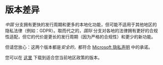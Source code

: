 # 版本差异

*中国* 分支拥有更快的发行周期和更多的本地化功能，但可能不适用于其他地区的隐私法律（例如：GDPR）。取而代之的，*国际* 分支对各地的法律拥有更好的合规性适配，但它的代价是更长的发行周期（因为严格的合规性）和更少的新功能。

但请您放心：这两个版本都是*安全的*，都符合 [Microsoft 隐私声明](https://privacy.microsoft.com/zh-CN/privacystatement) 中的承诺。

您可以在  [这里](https://aka.ms/PCManagerOFL30101) 下载到适合您当前地区政策的版本。
